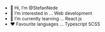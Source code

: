 - 👋 Hi, I’m @StefanNede
- 👀 I’m interested in ...
Web development
- 🌱 I’m currently learning ...
React.js
- ❤️ Favourite languages ...
Typescript
SCSS

<!---
StefanNede/StefanNede is a ✨ special ✨ repository because its `README.md` (this file) appears on your GitHub profile.
You can click the Preview link to take a look at your changes.
--->
